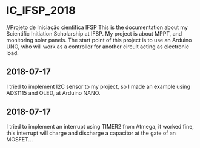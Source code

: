 # IC_IFSP_2018
//Projeto de Iniciação cientifica IFSP
This is the documentation about my Scientific Initiation Scholarship at IFSP. My project is about MPPT, and monitoring solar panels.
The start point of this project is to use an Arduino UNO, who will work as a controller for another circuit acting as electronic load.
## 2018-07-17
I tried to implement I2C sensor to my project, so I made an example using ADS1115 and OLED, at Arduino NANO.
## 2018-07-17
I tried to implement an interrupt using TIMER2 from Atmega, it worked fine, this interrupt will charge and discharge a capacitor at the gate of an MOSFET... 
